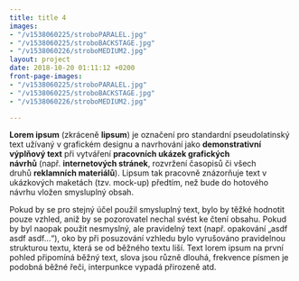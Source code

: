 ```yaml
---
title: title 4
images:
- "/v1538060225/stroboPARALEL.jpg"
- "/v1538060225/stroboBACKSTAGE.jpg"
- "/v1538060226/stroboMEDIUM2.jpg"
layout: project
date: 2018-10-20 01:11:12 +0200
front-page-images:
- "/v1538060225/stroboPARALEL.jpg"
- "/v1538060225/stroboBACKSTAGE.jpg"
- "/v1538060226/stroboMEDIUM2.jpg"

---
```

**Lorem ipsum** (zkráceně **lipsum**) je označení pro standardní pseudolatinský text užívaný v grafickém designu a navrhování jako **demonstrativní výplňový text** při vytváření **pracovních ukázek grafických návrhů** (např. **internetových stránek**, rozvržení časopisů či všech druhů **reklamních materiálů**). Lipsum tak pracovně znázorňuje text v ukázkových maketách (tzv. mock-up) předtím, než bude do hotového návrhu vložen smysluplný obsah.

Pokud by se pro stejný účel použil smysluplný text, bylo by těžké hodnotit pouze vzhled, aniž by se pozorovatel nechal svést ke čtení obsahu. Pokud by byl naopak použit nesmyslný, ale pravidelný text (např. opakování „asdf asdf asdf…“), oko by při posuzování vzhledu bylo vyrušováno pravidelnou strukturou textu, která se od běžného textu liší. Text lorem ipsum na první pohled připomíná běžný text, slova jsou různě dlouhá, frekvence písmen je podobná běžné řeči, interpunkce vypadá přirozeně atd.